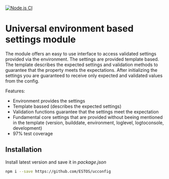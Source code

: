 [![Node.js CI](https://github.com/ESTOS/ucconfig/actions/workflows/node.js.yml/badge.svg?branch=main)](https://github.com/ESTOS/ucconfig/actions/workflows/node.js.yml)

# Universal environment based settings module

The module offers an easy to use interface to access validated settings provided via the environment.
The settings are provided template based. The template describes the expected settings and validation methods to guarantee that the property meets the expectations.
After initializing the settings you are guaranteed to receive only expected and validated values from the config.

Features:
- Environment provides the settings
- Template bassed (describes the expected settings)
- Validation functions guarantee that the settings meet the expectation
- Fundamental core settings that are provided without beeing mentioned in the template (version, builddate, environment, loglevel, logtoconsole, development)
- 97% test coverage

## Installation

Install latest version and save it in *package.json*

```sh
npm i --save https://github.com/ESTOS/ucconfig
```

